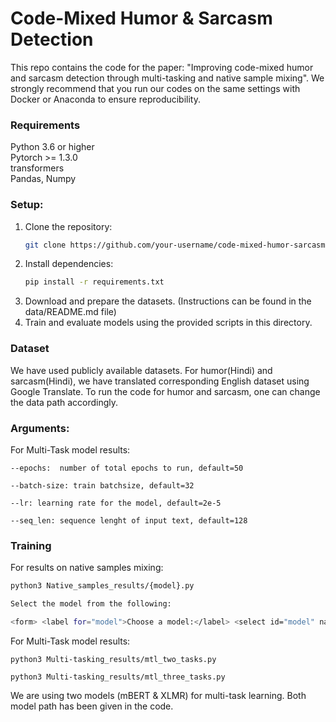 # Code-Mixed Humor & Sarcasm Detection

This repo contains the code for the paper: "Improving code-mixed humor and sarcasm detection through multi-tasking
and native sample mixing". We strongly recommend that you run our codes on the same settings with Docker or Anaconda to ensure reproducibility. 

### Requirements

Python 3.6 or higher <br>
Pytorch >= 1.3.0 <br>
transformers  <br>
Pandas, Numpy <br>

### Setup:
1. Clone the repository:
   ```bash
   git clone https://github.com/your-username/code-mixed-humor-sarcasm-detection.git
   ```
2. Install dependencies:
   ```bash
   pip install -r requirements.txt
   ```
3. Download and prepare the datasets. (Instructions can be found in the data/README.md file)
4. Train and evaluate models using the provided scripts in this directory.

### Dataset

We have used publicly  available datasets. For humor(Hindi) and sarcasm(Hindi), we have translated corresponding English dataset using Google Translate. To run the code for humor and sarcasm, one can change the data path accordingly.

### Arguments:

For Multi-Task model results:

```
--epochs:  number of total epochs to run, default=50

--batch-size: train batchsize, default=32

--lr: learning rate for the model, default=2e-5

--seq_len: sequence lenght of input text, default=128
```

### Training
 For results on native samples mixing:

```bash
python3 Native_samples_results/{model}.py

Select the model from the following:

<form> <label for="model">Choose a model:</label> <select id="model" name="model"> <option value="0mBERT_Codemix.py">0mBERT_Codemix.py</option> <option value="0XLMR_Codemix.py">0XLMR_Codemix.py</option> <option value="0NB_Codemix.py">0NB_Codemix.py</option> <option value="0RF_Codemix.py">0RF_Codemix.py</option> <option value="0SVM_Codemix.py">0SVM_Codemix.py</option> <option value="0mBERT_Combined_Cod+eng.py">0mBERT_Combined_(Cod+eng).py</option> <option value="0XLMR_Combined_Cod+eng.py">0XLMR_Combined_(Cod+eng).py</option> <option value="0NB_Combined_Cod+eng.py">0NB_Combined_(Cod+eng).py</option> <option value="0RF_Combined_Cod+eng.py">0RF_Combined_(Cod+eng).py</option> <option value="0SVM_Combined_Cod+eng.py">0SVM_Combined_(Cod+eng).py</option> <option value="0mBERT_Combined_Cod+hind.py">0mBERT_Combined_(Cod+hind).py</option> <option value="0XLMR_Combined_Cod+hind.py">0XLMR_Combined_(Cod+hind).py</option> <option value="0NB_Combined_Cod+hind.py">0NB_Combined_(Cod+hind).py</option> <option value="0RF_Combined_Cod+hind.py">0RF_Combined_(Cod+hind).py</option> <option value="0SVM_Combined_Cod+hind.py">0SVM_Combined_(Cod+hind).py</option> <option value="0mBERT_Combined_Cod+hind+eng.py">0mBERT_Combined_(Cod+hind+eng).py</option> <option value="0XLMR_Combined_Cod+hind+eng.py">0XLMR_Combined_(Cod+hind+eng).py</option> <option value="0NB_Combined_Cod+hind+eng.py">0NB_Combined_(Cod+hind+eng).py</option> <option value="0RF_Combined_Cod+hind+eng.py">0RF_Combined_(Cod+hind+eng).py</option> <option value="0SVM_Combined_Cod+hind+eng.py">0SVM_Combined_(Cod+hind+eng).py</option> </select> </form> 
```

For Multi-Task model results:

```
python3 Multi-tasking_results/mtl_two_tasks.py

python3 Multi-tasking_results/mtl_three_tasks.py
```
We are using two models (mBERT & XLMR) for multi-task learning. Both model path has been given in the code.
